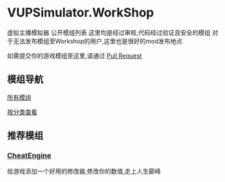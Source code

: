 # VUPSimulator.WorkShop
虚拟主播模拟器 公开模组列表
这里均是经过审核,代码经过验证且安全的模组
对于无法发布模组至Workshop的用户,这里也是很好的mod发布地点

如需提交你的游戏模组至这里,请通过 [Pull Request](https://github.com/LorisYounger/VUPSimulator.WorkShop/pulls)

## 模组导航

[所有模组](mod_all.md)

[按分类查看](mod_class.md)

## 推荐模组

### [CheatEngine]()

给游戏添加一个好用的修改器,修改你的数值,走上人生巅峰
